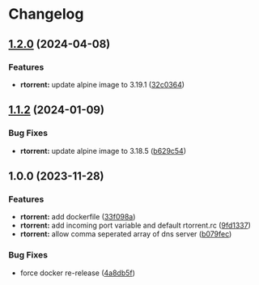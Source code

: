 # Changelog

## [1.2.0](https://github.com/lupusbytes/vpn-rtorrent-flood/compare/v1.1.2...v1.2.0) (2024-04-08)


### Features

* **rtorrent:** update alpine image to 3.19.1 ([32c0364](https://github.com/lupusbytes/vpn-rtorrent-flood/commit/32c03646bf1986b6ec15d61325ba4de6b249a61f))

## [1.1.2](https://github.com/lupusbytes/vpn-rtorrent-flood/compare/v1.1.1...v1.1.2) (2024-01-09)


### Bug Fixes

* **rtorrent:** update alpine image to 3.18.5 ([b629c54](https://github.com/lupusbytes/vpn-rtorrent-flood/commit/b629c54413cc82736132dc5a23879e7d0b1a90ce))

## 1.0.0 (2023-11-28)


### Features

* **rtorrent:** add dockerfile ([33f098a](https://github.com/lupusbytes/vpn-rtorrent-flood/commit/33f098a49d14bf4655e956ac4079643dfc5611b6))
* **rtorrent:** add incoming port variable and default rtorrent.rc ([9fd1337](https://github.com/lupusbytes/vpn-rtorrent-flood/commit/9fd133735c02f2dce0e7ac79a1d9d6b8ff7bd1b8))
* **rtorrent:** allow comma seperated array of dns server ([b079fec](https://github.com/lupusbytes/vpn-rtorrent-flood/commit/b079fecf69da784697f0b76ec99fa23dffa025e1))


### Bug Fixes

* force docker re-release ([4a8db5f](https://github.com/lupusbytes/vpn-rtorrent-flood/commit/4a8db5f7530d17deda5daed187c8bb3ffda51b1f))
